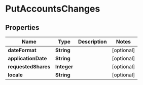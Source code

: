 

# PutAccountsChanges

## Properties

Name | Type | Description | Notes
------------ | ------------- | ------------- | -------------
**dateFormat** | **String** |  |  [optional]
**applicationDate** | **String** |  |  [optional]
**requestedShares** | **Integer** |  |  [optional]
**locale** | **String** |  |  [optional]



